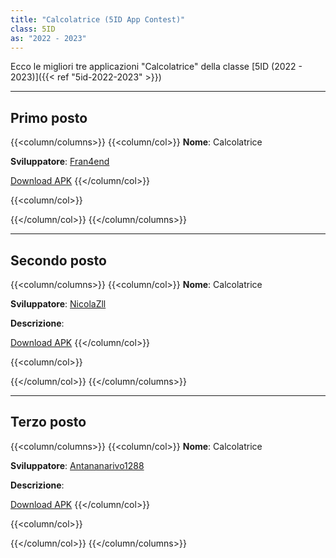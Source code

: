 ```yaml
---
title: "Calcolatrice (5ID App Contest)"
class: 5ID
as: "2022 - 2023"
---
```


Ecco le migliori tre applicazioni "Calcolatrice" della classe
[5ID (2022 - 2023)]({{< ref "5id-2022-2023" >}})

---

## Primo posto

{{<column/columns>}}
{{<column/col>}}
**Nome**: Calcolatrice

**Sviluppatore**: [Fran4end](https://github.com/Fran4end)

[Download APK](https://drive.google.com/file/d/1YwhoR6rCmfmfXeiQJI9YVtFveUJr9JRf/view?usp=share_link)
{{</column/col>}}

{{<column/col>}}

{{</column/col>}}
{{</column/columns>}}

---

## Secondo posto

{{<column/columns>}}
{{<column/col>}}
**Nome**: Calcolatrice

**Sviluppatore**: [NicolaZll](https://github.com/NicolaZll)

**Descrizione**:

[Download APK](https://drive.google.com/file/d/1T3pIqogSQt9ETNJ7zgpKbRrVwF8Irkbk/view?usp=share_link)
{{</column/col>}}

{{<column/col>}}

{{</column/col>}}
{{</column/columns>}}

---

## Terzo posto

{{<column/columns>}}
{{<column/col>}}
**Nome**: Calcolatrice

**Sviluppatore**: [Antananarivo1288](https://github.com/Antananarivo1288)

**Descrizione**:

[Download APK](https://drive.google.com/file/d/1Kb8DBaGcjAY3wZK2xrlgxAVxe0ZlBUDe/view?usp=share_link)
{{</column/col>}}

{{<column/col>}}

{{</column/col>}}
{{</column/columns>}}
